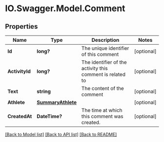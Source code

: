 # IO.Swagger.Model.Comment
## Properties

Name | Type | Description | Notes
------------ | ------------- | ------------- | -------------
**Id** | **long?** | The unique identifier of this comment | [optional] 
**ActivityId** | **long?** | The identifier of the activity this comment is related to | [optional] 
**Text** | **string** | The content of the comment | [optional] 
**Athlete** | [**SummaryAthlete**](SummaryAthlete.md) |  | [optional] 
**CreatedAt** | **DateTime?** | The time at which this comment was created. | [optional] 

[[Back to Model list]](../README.md#documentation-for-models) [[Back to API list]](../README.md#documentation-for-api-endpoints) [[Back to README]](../README.md)

